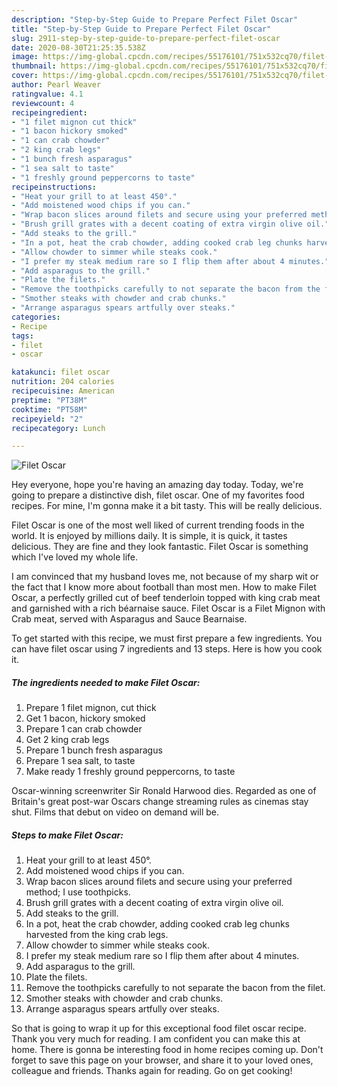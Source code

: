 ```yaml
---
description: "Step-by-Step Guide to Prepare Perfect Filet Oscar"
title: "Step-by-Step Guide to Prepare Perfect Filet Oscar"
slug: 2911-step-by-step-guide-to-prepare-perfect-filet-oscar
date: 2020-08-30T21:25:35.538Z
image: https://img-global.cpcdn.com/recipes/55176101/751x532cq70/filet-oscar-recipe-main-photo.jpg
thumbnail: https://img-global.cpcdn.com/recipes/55176101/751x532cq70/filet-oscar-recipe-main-photo.jpg
cover: https://img-global.cpcdn.com/recipes/55176101/751x532cq70/filet-oscar-recipe-main-photo.jpg
author: Pearl Weaver
ratingvalue: 4.1
reviewcount: 4
recipeingredient:
- "1 filet mignon cut thick"
- "1 bacon hickory smoked"
- "1 can crab chowder"
- "2 king crab legs"
- "1 bunch fresh asparagus"
- "1 sea salt to taste"
- "1 freshly ground peppercorns to taste"
recipeinstructions:
- "Heat your grill to at least 450°."
- "Add moistened wood chips if you can."
- "Wrap bacon slices around filets and secure using your preferred method; I use toothpicks."
- "Brush grill grates with a decent coating of extra virgin olive oil."
- "Add steaks to the grill."
- "In a pot, heat the crab chowder, adding cooked crab leg chunks harvested from the king crab legs."
- "Allow chowder to simmer while steaks cook."
- "I prefer my steak medium rare so I flip them after about 4 minutes."
- "Add asparagus to the grill."
- "Plate the filets."
- "Remove the toothpicks carefully to not separate the bacon from the filet."
- "Smother steaks with chowder and crab chunks."
- "Arrange asparagus spears artfully over steaks."
categories:
- Recipe
tags:
- filet
- oscar

katakunci: filet oscar 
nutrition: 204 calories
recipecuisine: American
preptime: "PT38M"
cooktime: "PT58M"
recipeyield: "2"
recipecategory: Lunch

---
```



![Filet Oscar](https://img-global.cpcdn.com/recipes/55176101/751x532cq70/filet-oscar-recipe-main-photo.jpg)

Hey everyone, hope you're having an amazing day today. Today, we're going to prepare a distinctive dish, filet oscar. One of my favorites food recipes. For mine, I'm gonna make it a bit tasty. This will be really delicious.

Filet Oscar is one of the most well liked of current trending foods in the world. It is enjoyed by millions daily. It is simple, it is quick, it tastes delicious. They are fine and they look fantastic. Filet Oscar is something which I've loved my whole life.

I am convinced that my husband loves me, not because of my sharp wit or the fact that I know more about football than most men. How to make Filet Oscar, a perfectly grilled cut of beef tenderloin topped with king crab meat and garnished with a rich béarnaise sauce. Filet Oscar is a Filet Mignon with Crab meat, served with Asparagus and Sauce Bearnaise.


To get started with this recipe, we must first prepare a few ingredients. You can have filet oscar using 7 ingredients and 13 steps. Here is how you cook it.

<!--inarticleads1-->

##### The ingredients needed to make Filet Oscar:

1. Prepare 1 filet mignon, cut thick
1. Get 1 bacon, hickory smoked
1. Prepare 1 can crab chowder
1. Get 2 king crab legs
1. Prepare 1 bunch fresh asparagus
1. Prepare 1 sea salt, to taste
1. Make ready 1 freshly ground peppercorns, to taste


Oscar-winning screenwriter Sir Ronald Harwood dies. Regarded as one of Britain&#39;s great post-war Oscars change streaming rules as cinemas stay shut. Films that debut on video on demand will be. 

<!--inarticleads2-->

##### Steps to make Filet Oscar:

1. Heat your grill to at least 450°.
1. Add moistened wood chips if you can.
1. Wrap bacon slices around filets and secure using your preferred method; I use toothpicks.
1. Brush grill grates with a decent coating of extra virgin olive oil.
1. Add steaks to the grill.
1. In a pot, heat the crab chowder, adding cooked crab leg chunks harvested from the king crab legs.
1. Allow chowder to simmer while steaks cook.
1. I prefer my steak medium rare so I flip them after about 4 minutes.
1. Add asparagus to the grill.
1. Plate the filets.
1. Remove the toothpicks carefully to not separate the bacon from the filet.
1. Smother steaks with chowder and crab chunks.
1. Arrange asparagus spears artfully over steaks.




So that is going to wrap it up for this exceptional food filet oscar recipe. Thank you very much for reading. I am confident you can make this at home. There is gonna be interesting food in home recipes coming up. Don't forget to save this page on your browser, and share it to your loved ones, colleague and friends. Thanks again for reading. Go on get cooking!
